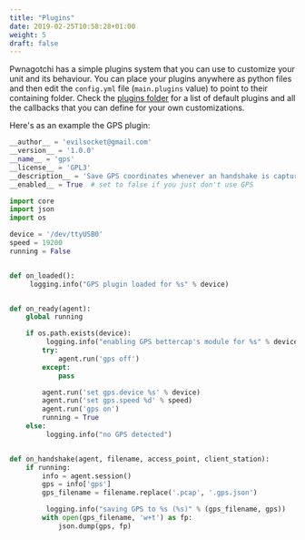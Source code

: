 ```yaml
---
title: "Plugins"
date: 2019-02-25T10:58:28+01:00
weight: 5
draft: false
---
```


Pwnagotchi has a simple plugins system that you can use to customize your unit and its behaviour. You can place your plugins anywhere
as python files and then edit the `config.yml` file (`main.plugins` value) to point to their containing folder. Check the [plugins folder](https://github.com/evilsocket/pwnagotchi/tree/master/pwnagotchi/plugins/default) for a list of default plugins and all the callbacks that you can define for your own customizations.

Here's as an example the GPS plugin:

```python
__author__ = 'evilsocket@gmail.com'
__version__ = '1.0.0'
__name__ = 'gps'
__license__ = 'GPL3'
__description__ = 'Save GPS coordinates whenever an handshake is captured.'
__enabled__ = True  # set to false if you just don't use GPS

import core
import json
import os

device = '/dev/ttyUSB0'
speed = 19200
running = False


def on_loaded():
     logging.info("GPS plugin loaded for %s" % device)


def on_ready(agent):
    global running

    if os.path.exists(device):
         logging.info("enabling GPS bettercap's module for %s" % device)
        try:
            agent.run('gps off')
        except:
            pass

        agent.run('set gps.device %s' % device)
        agent.run('set gps.speed %d' % speed)
        agent.run('gps on')
        running = True
    else:
         logging.info("no GPS detected")


def on_handshake(agent, filename, access_point, client_station):
    if running:
        info = agent.session()
        gps = info['gps']
        gps_filename = filename.replace('.pcap', '.gps.json')

         logging.info("saving GPS to %s (%s)" % (gps_filename, gps))
        with open(gps_filename, 'w+t') as fp:
            json.dump(gps, fp)
```

